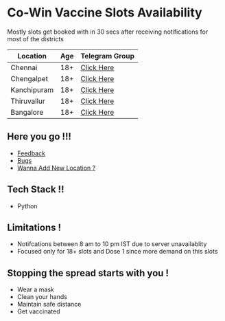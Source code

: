 # Co-Win Vaccine Slots Availability
Mostly slots get booked with in 30 secs after receiving notifications for most of the districts

| Location  | Age | Telegram Group |
| ------------- | ------------- | ------------- |
| Chennai  | 18+ | [Click Here](https://t.me/joinchat/Eyf1L5kpN4tkZTA9)  |
| Chengalpet  | 18+  | [Click Here](https://t.me/joinchat/IBc8aFmaBthmOGI1)  |
| Kanchipuram  | 18+  | [Click Here](https://t.me/joinchat/3TFB6QX0K684ZDY1)  |
| Thiruvallur  | 18+ | [Click Here](https://t.me/joinchat/Lve72-enCLkyYzVl)  |
| Bangalore  | 18+  | [Click Here](https://t.me/joinchat/dJb9V7hgk6IxMGE1)  |

Here you go !!!
-----------
* [Feedback](https://github.com/bharathiiraja/vaccine-telegram-alert/issues)
* [Bugs](https://github.com/bharathiiraja/vaccine-telegram-alert/issues)
* [Wanna Add New Location ?](https://github.com/bharathiiraja/vaccine-telegram-alert/issues/2)

Tech Stack !!
-----------
* Python

Limitations !
-----------
* Notifcations between 8 am to 10 pm IST due to server unavailablity
* Focused only for 18+ slots and Dose 1 since more demand on this slots

Stopping the spread starts with you !
-----------
* Wear a mask
* Clean your hands
* Maintain safe distance
* Get vaccinated
